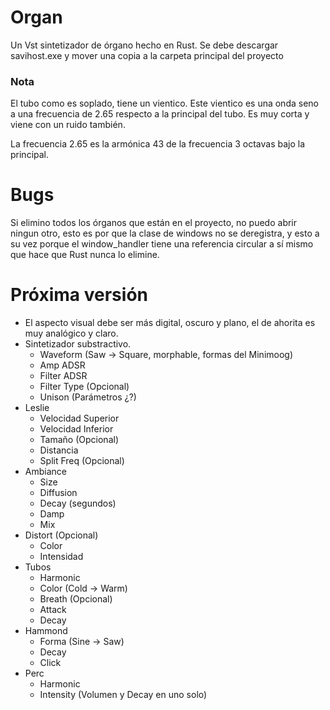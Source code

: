 # Organ

Un Vst sintetizador de órgano hecho en Rust.
Se debe descargar savihost.exe y mover una copia a la carpeta principal del proyecto

### Nota

El tubo como es soplado, tiene un vientico. Este vientico es una onda seno a una frecuencia de 2.65 respecto a la principal del tubo. Es muy corta y viene con un ruido también.

La frecuencia 2.65 es la armónica 43 de la frecuencia 3 octavas bajo la principal.

# Bugs

Si elimino todos los órganos que están en el proyecto, no puedo abrir ningun otro, esto es por que la clase de windows no se deregistra, y esto a su vez porque el window_handler tiene una referencia circular a sí mismo que hace que Rust nunca lo elimine.


# Próxima versión

- El aspecto visual debe ser más digital, oscuro y plano, el de ahorita es muy analógico y claro.
- Sintetizador substractivo.
  + Waveform (Saw -> Square, morphable, formas del Minimoog)
  + Amp ADSR
  + Filter ADSR
  + Filter Type (Opcional)
  + Unison (Parámetros ¿?)
- Leslie
  + Velocidad Superior
  + Velocidad Inferior
  + Tamaño (Opcional)
  + Distancia
  + Split Freq (Opcional)
- Ambiance
  + Size
  + Diffusion
  + Decay (segundos)
  + Damp
  + Mix
- Distort (Opcional)
  + Color
  + Intensidad
- Tubos
  + Harmonic
  + Color (Cold -> Warm)
  + Breath (Opcional)
  + Attack
  + Decay
- Hammond
  + Forma (Sine -> Saw)
  + Decay
  + Click
- Perc
  + Harmonic
  + Intensity (Volumen y Decay en uno solo)
